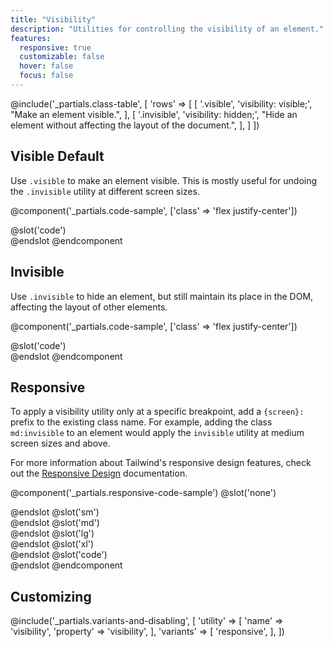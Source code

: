 ```yaml
---
title: "Visibility"
description: "Utilities for controlling the visibility of an element."
features:
  responsive: true
  customizable: false
  hover: false
  focus: false
---
```


@include('_partials.class-table', [
  'rows' => [
    [
      '.visible',
      'visibility: visible;',
      "Make an element visible.",
    ],
    [
      '.invisible',
      'visibility: hidden;',
      "Hide an element without affecting the layout of the document.",
    ],
  ]
])

## Visible <span class="ml-2 font-semibold text-gray-600 text-sm uppercase tracking-wide">Default</span>

Use `.visible` to make an element visible. This is mostly useful for undoing the `.invisible` utility at different screen sizes.

@component('_partials.code-sample', ['class' => 'flex justify-center'])
<div class="bg-gray-400 w-32 h-12"></div>
<div class="visible bg-gray-600 w-32 h-12"></div>
<div class="bg-gray-400 w-32 h-12"></div>
@slot('code')
<div class="flex justify-center">
  <div class="bg-gray-400"></div>
  <div class="bg-gray-600 visible"></div>
  <div class="bg-gray-400"></div>
</div>
@endslot
@endcomponent

## Invisible

Use `.invisible` to hide an element, but still maintain its place in the DOM, affecting the layout of other elements.

@component('_partials.code-sample', ['class' => 'flex justify-center'])
<div class="bg-gray-400 w-32 h-12"></div>
<div class="invisible bg-gray-600 w-32 h-12"></div>
<div class="bg-gray-400 w-32 h-12"></div>
@slot('code')
<div class="flex justify-center">
  <div class="bg-gray-400"></div>
  <div class="bg-gray-600 invisible"></div>
  <div class="bg-gray-400"></div>
</div>
@endslot
@endcomponent

## Responsive

To apply a visibility utility only at a specific breakpoint, add a `{screen}:` prefix to the existing class name. For example, adding the class `md:invisible` to an element would apply the `invisible` utility at medium screen sizes and above.

For more information about Tailwind's responsive design features, check out the [Responsive Design](/docs/responsive-design) documentation.

@component('_partials.responsive-code-sample')
@slot('none')
<div class="flex justify-center">
  <div class="bg-gray-400 w-32 h-12"></div>
  <div class="visible bg-gray-600 w-32 h-12"></div>
  <div class="bg-gray-400 w-32 h-12"></div>
</div>
@endslot
@slot('sm')
<div class="flex justify-center">
  <div class="bg-gray-400 w-32 h-12"></div>
  <div class="invisible bg-gray-600 w-32 h-12"></div>
  <div class="bg-gray-400 w-32 h-12"></div>
</div>
@endslot
@slot('md')
<div class="flex justify-center">
  <div class="bg-gray-400 w-32 h-12"></div>
  <div class="visible bg-gray-600 w-32 h-12"></div>
  <div class="bg-gray-400 w-32 h-12"></div>
</div>
@endslot
@slot('lg')
<div class="flex justify-center">
  <div class="bg-gray-400 w-32 h-12"></div>
  <div class="invisible bg-gray-600 w-32 h-12"></div>
  <div class="bg-gray-400 w-32 h-12"></div>
</div>
@endslot
@slot('xl')
<div class="flex justify-center">
  <div class="bg-gray-400 w-32 h-12"></div>
  <div class="visible bg-gray-600 w-32 h-12"></div>
  <div class="bg-gray-400 w-32 h-12"></div>
</div>
@endslot
@slot('code')
<div class="flex justify-center">
  <div class="bg-gray-400"></div>
  <div class="bg-gray-600 none:visible sm:invisible md:visible lg:invisible xl:visible"></div>
  <div class="bg-gray-400"></div>
</div>
@endslot
@endcomponent

## Customizing

@include('_partials.variants-and-disabling', [
    'utility' => [
        'name' => 'visibility',
        'property' => 'visibility',
    ],
    'variants' => [
        'responsive',
    ],
])
